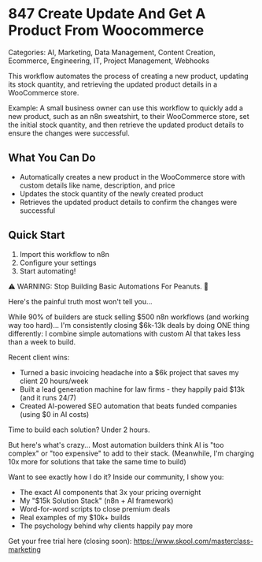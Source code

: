 # 847 Create Update And Get A Product From Woocommerce

Categories: AI, Marketing, Data Management, Content Creation, Ecommerce, Engineering, IT, Project Management, Webhooks

This workflow automates the process of creating a new product, updating its stock quantity, and retrieving the updated product details in a WooCommerce store.

Example: A small business owner can use this workflow to quickly add a new product, such as an n8n sweatshirt, to their WooCommerce store, set the initial stock quantity, and then retrieve the updated product details to ensure the changes were successful.

## What You Can Do
- Automatically creates a new product in the WooCommerce store with custom details like name, description, and price
- Updates the stock quantity of the newly created product
- Retrieves the updated product details to confirm the changes were successful

## Quick Start
1. Import this workflow to n8n
2. Configure your settings
3. Start automating!

⚠️ WARNING: Stop Building Basic Automations For Peanuts. 🚫

Here's the painful truth most won't tell you...

While 90% of builders are stuck selling $500 n8n workflows (and working way too hard)...
I'm consistently closing $6k-13k deals by doing ONE thing differently:
I combine simple automations with custom AI that takes less than a week to build.

Recent client wins:
* Turned a basic invoicing headache into a $6k project that saves my client 20 hours/week
* Built a lead generation machine for law firms - they happily paid $13k (and it runs 24/7)
* Created AI-powered SEO automation that beats funded companies (using $0 in AI costs)

Time to build each solution? Under 2 hours.

But here's what's crazy...
Most automation builders think AI is "too complex" or "too expensive" to add to their stack.
(Meanwhile, I'm charging 10x more for solutions that take the same time to build)

Want to see exactly how I do it?
Inside our community, I show you:
* The exact AI components that 3x your pricing overnight
* My "$15k Solution Stack" (n8n + AI framework)
* Word-for-word scripts to close premium deals
* Real examples of my $10k+ builds
* The psychology behind why clients happily pay more

Get your free trial here (closing soon): https://www.skool.com/masterclass-marketing
